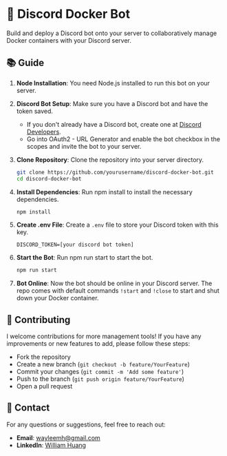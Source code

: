 # 🤖 Discord Docker Bot

Build and deploy a Discord bot onto your server to collaboratively manage Docker containers with your Discord server.
## 📚 Guide

1. **Node Installation**: You need Node.js installed to run this bot on your server.

2. **Discord Bot Setup**: Make sure you have a Discord bot and have the token saved.
    - If you don't already have a Discord bot, create one at [Discord Developers](https://discord.com/developers/applications).
    - Go into OAuth2 - URL Generator and enable the bot checkbox in the scopes and invite the bot to your server.

3. **Clone Repository**: Clone the repository into your server directory.
    ```bash
    git clone https://github.com/yourusername/discord-docker-bot.git
    cd discord-docker-bot
    ```

4. **Install Dependencies**: Run npm install to install the necessary dependencies.
    ```bash
    npm install
    ```

5. **Create .env File**: Create a `.env` file to store your Discord token with this key.
    ```plaintext
    DISCORD_TOKEN=[your discord bot token]
    ```

6. **Start the Bot**: Run npm run start to start the bot.
    ```bash
    npm run start
    ```

7. **Bot Online**: Now the bot should be online in your Discord server. The repo comes with default commands `!start` and `!close` to start and shut down your Docker container.

## 🤝 Contributing

I welcome contributions for more management tools! If you have any improvements or new features to add, please follow these steps:

- Fork the repository
- Create a new branch (`git checkout -b feature/YourFeature`)
- Commit your changes (`git commit -m 'Add some feature'`)
- Push to the branch (`git push origin feature/YourFeature`)
- Open a pull request

## 📧 Contact

For any questions or suggestions, feel free to reach out:

- **Email**: [wayleemh@gmail.com](mailto:wayleemh@gmail.com)
- **LinkedIn**: [William Huang](https://www.linkedin.com/in/will-huang2/)
